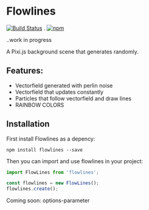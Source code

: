 # Flowlines

[![Build Status](https://travis-ci.org/olivermulari/flowlines.png?branch=master)](https://travis-ci.org/olivermulari/flowlines) . [![npm](https://img.shields.io/npm/v/flowlines.svg?style=flat-square)](https://www.npmjs.com/package/flowlines)

..work in progress

A Pixi.js background scene that generates randomly.

## Features:
- Vectorfield generated with perlin noise
- Vectorfield that updates constantly
- Particles that follow vectorfield and draw lines
- RAINBOW COLORS

## Installation

First install Flowlines as a depency:

```
npm install flowlines --save
```

Then you can import and use flowlines in your project:

```javascript
import FlowLines from 'flowlines';

const flowlines = new FlowLines();
flowlines.create();
```

Coming soon: options-parameter
